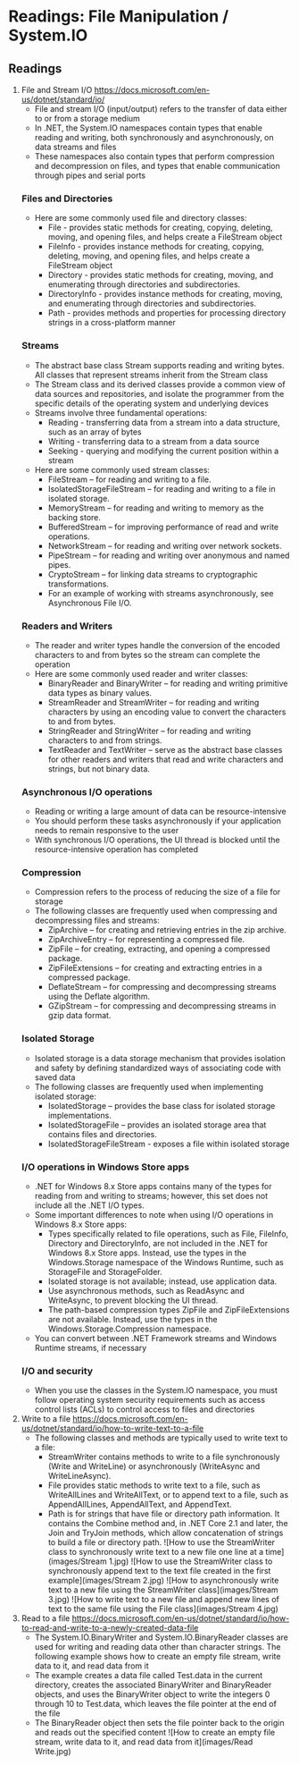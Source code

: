 #  Readings: File Manipulation / System.IO

##  Readings
1.  File and Stream I/O  https://docs.microsoft.com/en-us/dotnet/standard/io/
    -  File and stream I/O (input/output) refers to the transfer of data either to or from a storage medium
    -  In .NET, the System.IO namespaces contain types that enable reading and writing, both synchronously and asynchronously, on data streams and files
    -  These namespaces also contain types that perform compression and decompression on files, and types that enable communication through pipes and serial ports
    ### Files and Directories
    -  Here are some commonly used file and directory classes:
        -  File - provides static methods for creating, copying, deleting, moving, and opening files, and helps create a FileStream object
        -  FileInfo - provides instance methods for creating, copying, deleting, moving, and opening files, and helps create a FileStream object
        -  Directory - provides static methods for creating, moving, and enumerating through directories and subdirectories.
        -  DirectoryInfo - provides instance methods for creating, moving, and enumerating through directories and subdirectories.
        -  Path - provides methods and properties for processing directory strings in a cross-platform manner
    ### Streams
    -  The abstract base class Stream supports reading and writing bytes. All classes that represent streams inherit from the Stream class
    -  The Stream class and its derived classes provide a common view of data sources and repositories, and isolate the programmer from the specific details of the operating system and underlying devices
    -  Streams involve three fundamental operations:
        -  Reading - transferring data from a stream into a data structure, such as an array of bytes
        -  Writing - transferring data to a stream from a data source
        -  Seeking - querying and modifying the current position within a stream
    -  Here are some commonly used stream classes:
        -  FileStream – for reading and writing to a file.
        -  IsolatedStorageFileStream – for reading and writing to a file in isolated storage.
        -  MemoryStream – for reading and writing to memory as the backing store.
        -  BufferedStream – for improving performance of read and write operations.
        -  NetworkStream – for reading and writing over network sockets.
        -  PipeStream – for reading and writing over anonymous and named pipes.
        -  CryptoStream – for linking data streams to cryptographic transformations.
        -  For an example of working with streams asynchronously, see Asynchronous File I/O.  
    ### Readers and Writers
    -  The reader and writer types handle the conversion of the encoded characters to and from bytes so the stream can complete the operation
    -  Here are some commonly used reader and writer classes:
        -  BinaryReader and BinaryWriter – for reading and writing primitive data types as binary values.
        -  StreamReader and StreamWriter – for reading and writing characters by using an encoding value to convert the characters to and from bytes.
        -  StringReader and StringWriter – for reading and writing characters to and from strings.
        -  TextReader and TextWriter – serve as the abstract base classes for other readers and writers that read and write characters and strings, but not binary data.
    ###  Asynchronous I/O operations
    -  Reading or writing a large amount of data can be resource-intensive
    -  You should perform these tasks asynchronously if your application needs to remain responsive to the user
    -  With synchronous I/O operations, the UI thread is blocked until the resource-intensive operation has completed
    ### Compression
    -  Compression refers to the process of reducing the size of a file for storage
    -  The following classes are frequently used when compressing and decompressing files and streams:
        -  ZipArchive – for creating and retrieving entries in the zip archive.
        -  ZipArchiveEntry – for representing a compressed file.
        -  ZipFile – for creating, extracting, and opening a compressed package.
        -  ZipFileExtensions – for creating and extracting entries in a compressed package.
        -  DeflateStream – for compressing and decompressing streams using the Deflate algorithm.
        -  GZipStream – for compressing and decompressing streams in gzip data format.
    ###  Isolated Storage
    -  Isolated storage is a data storage mechanism that provides isolation and safety by defining standardized ways of associating code with saved data
    -  The following classes are frequently used when implementing isolated storage:
        -  IsolatedStorage – provides the base class for isolated storage implementations.
        -  IsolatedStorageFile – provides an isolated storage area that contains files and directories.
        -  IsolatedStorageFileStream - exposes a file within isolated storage
    ###  I/O operations in Windows Store apps
    -  .NET for Windows 8.x Store apps contains many of the types for reading from and writing to streams; however, this set does not include all the .NET I/O types.
    -  Some important differences to note when using I/O operations in Windows 8.x Store apps:
        -  Types specifically related to file operations, such as File, FileInfo, Directory and DirectoryInfo, are not included in the .NET for Windows 8.x Store apps. Instead, use the types in the Windows.Storage namespace of the Windows Runtime, such as StorageFile and StorageFolder.
        -  Isolated storage is not available; instead, use application data.
        -  Use asynchronous methods, such as ReadAsync and WriteAsync, to prevent blocking the UI thread.
        -  The path-based compression types ZipFile and ZipFileExtensions are not available. Instead, use the types in the Windows.Storage.Compression namespace.
    -  You can convert between .NET Framework streams and Windows Runtime streams, if necessary
    ###  I/O and security
    -  When you use the classes in the System.IO namespace, you must follow operating system security requirements such as access control lists (ACLs) to control access to files and directories
2.  Write to a file  https://docs.microsoft.com/en-us/dotnet/standard/io/how-to-write-text-to-a-file
    -  The following classes and methods are typically used to write text to a file:
        -  StreamWriter contains methods to write to a file synchronously (Write and WriteLine) or asynchronously (WriteAsync and WriteLineAsync).
        -  File provides static methods to write text to a file, such as WriteAllLines and WriteAllText, or to append text to a file, such as AppendAllLines, AppendAllText, and AppendText.
        -  Path is for strings that have file or directory path information. It contains the Combine method and, in .NET Core 2.1 and later, the Join and TryJoin methods, which allow concatenation of strings to build a file or directory path.
![How to use the StreamWriter class to synchronously write text to a new file one line at a time](images/Stream 1.jpg)
![How to use the StreamWriter class to synchronously append text to the text file created in the first example](images/Stream 2.jpg)
![How to asynchronously write text to a new file using the StreamWriter class](images/Stream 3.jpg)
![How to write text to a new file and append new lines of text to the same file using the File class](images/Stream 4.jpg)
3.  Read to a file  https://docs.microsoft.com/en-us/dotnet/standard/io/how-to-read-and-write-to-a-newly-created-data-file
    -  The System.IO.BinaryWriter and System.IO.BinaryReader classes are used for writing and reading data other than character strings. The following example shows how to create an empty file stream, write data to it, and read data from it
    - The example creates a data file called Test.data in the current directory, creates the associated BinaryWriter and BinaryReader objects, and uses the BinaryWriter object to write the integers 0 through 10 to Test.data, which leaves the file pointer at the end of the file
    -  The BinaryReader object then sets the file pointer back to the origin and reads out the specified content
![How to create an empty file stream, write data to it, and read data from it](images/Read Write.jpg)
